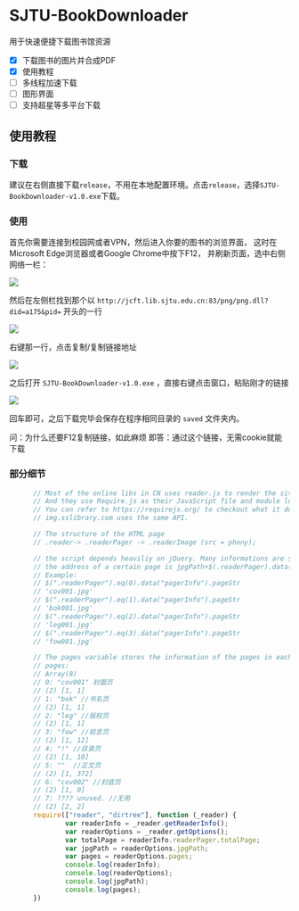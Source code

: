 # SJTU-BookDownloader
用于快速便捷下载图书馆资源

- [x] 下载图书的图片并合成PDF
- [x] 使用教程
- [ ] 多线程加速下载
- [ ] 图形界面
- [ ] 支持超星等多平台下载
## 使用教程

### 下载
建议在右侧直接下载`release`，不用在本地配置环境。点击`release`，选择`SJTU-BookDownloader-v1.0.exe`下载。

### 使用
 首先你需要连接到校园网或者VPN，然后进入你要的图书的浏览界面，
 这时在Microsoft Edge浏览器或者Google Chrome中按下F12，
 并刷新页面，选中右侧网络一栏：
 
![](.README_images/img.png)

 然后在左侧栏找到那个以 `http://jcft.lib.sjtu.edu.cn:83/png/png.dll?did=a175&pid=`
 开头的一行
 
![](.README_images/efec2181.png)


右键那一行，点击复制/复制链接地址

![](.README_images/96ddb7e6.png)

之后打开 `SJTU-BookDownloader-v1.0.exe` ，直接右键点击窗口，粘贴刚才的链接

![](.README_images/ddba56bc.png)

回车即可，之后下载完毕会保存在程序相同目录的 `saved` 文件夹内。

问：为什么还要F12复制链接，如此麻烦
即答：通过这个链接，无需cookie就能下载

### 部分细节
```js
      // Most of the online libs in CN uses reader.js to render the site.
      // And they use Require.js as their JavaScript file and module loader.
      // You can refer to https://requirejs.org/ to checkout what it does.
      // img.sslibrary.com uses the same API.

      // The structure of the HTML page
      // .reader-> .readerPager -> .readerImage (src = phony);

      // the script depends heaviliy on jQuery. Many informations are stored in them.
      // the address of a certain page is jpgPath+$(.readerPager).data("pagerInfo").pageStr+"?zoom="+zoom
      // Example:
      // $(".readerPager").eq(0).data("pagerInfo").pageStr
      // 'cov001.jpg'
      // $(".readerPager").eq(1).data("pagerInfo").pageStr
      // 'bok001.jpg'
      // $(".readerPager").eq(2).data("pagerInfo").pageStr
      // 'leg001.jpg'
      // $(".readerPager").eq(3).data("pagerInfo").pageStr
      // 'fow001.jpg'

      // The pages variable stores the information of the pages in each section.
      // pages:
      // Array(8)
      // 0: "cov001" 封面页
      // (2) [1, 1]
      // 1: "bok" //书名页
      // (2) [1, 1]
      // 2: "leg" //版权页
      // (2) [1, 1]
      // 3: "fow" //前言页
      // (2) [1, 12]
      // 4: "!" //目录页
      // (2) [1, 10]
      // 5: ""  //正文页
      // (2) [1, 372]
      // 6: "cov002" //封底页
      // (2) [1, 0]
      // 7: ???? unused. //无用
      // (2) [2, 2]
      require(["reader", "dirtree"], function (_reader) {
              var readerInfo = _reader.getReaderInfo();
              var readerOptions = _reader.getOptions();
              var totalPage = readerInfo.readerPager.totalPage;
              var jpgPath = readerOptions.jpgPath;
              var pages = readerOptions.pages;
              console.log(readerInfo);
              console.log(readerOptions);
              console.log(jpgPath);
              console.log(pages);
      })
```
